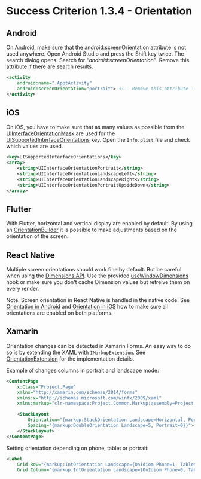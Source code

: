 # Success Criterion 1.3.4 - Orientation

## Android

On Android, make sure that the [android:screenOrientation](https://developer.android.com/guide/topics/manifest/activity-element#screen) attribute is not used anywhere. Open Android Studio and press the Shift key twice. The search dialog opens. Search for _“android:screenOrientation”_. Remove this attribute if there are search results.

```xml
<activity
    android:name=".ApptActivity"
    android:screenOrientation="portrait"> <!-- Remove this attribute -->
</activity>
```

## iOS

On iOS, you have to make sure that as many values as possible from the [UIInterfaceOrientationMask](https://developer.apple.com/documentation/uikit/uiinterfaceorientationmask) are used for the [UISupportedInterfaceOrientations](https://developer.apple.com/documentation/bundleresources/information_property_list/uisupportedinterfaceorientations) key. Open the `Info.plist` file and check which values are used.

```xml
<key>UISupportedInterfaceOrientations</key>
<array>
    <string>UIInterfaceOrientationPortrait</string>
    <string>UIInterfaceOrientationLandscapeLeft</string>
    <string>UIInterfaceOrientationLandscapeRight</string>
    <string>UIInterfaceOrientationPortraitUpsideDown</string>
</array>
```

## Flutter

With Flutter, horizontal and vertical display are enabled by default. By using an [OrientationBuilder](https://api.flutter.dev/flutter/widgets/OrientationBuilder-class.html) it is possible to make adjustments based on the orientation of the screen.

## React Native

Multiple screen orientations should work fine by default. But be careful when using the [Dimensions API](https://reactnative.dev/docs/dimensions). Use the provided [useWindowDimensions](https://reactnative.dev/docs/usewindowdimensions) hook or make sure you don't cache Dimension values but retreive them on every render.

Note: Screen orientation in React Native is handled in the native code.
See [Orientation in Android](./../../Android/en/1.3.4.md) and [Orientation in iOS](./../../iOS/en/1.3.4.md) how to make sure all orientations are enabled on both platforms.

## Xamarin

Orientation changes can be detected in Xamarin Forms. An easy way to do so is by extending the XAML with `IMarkupExtension`. See [OrientationExtension](./OrientationExtension.md) for the implementation details.

Example of changes columns in portrait and landscape mode:

```xml
<ContentPage
    x:Class="Project.Page"
    xmlns="http://xamarin.com/schemas/2014/forms"
    xmlns:x="http://schemas.microsoft.com/winfx/2009/xaml"
    xmlns:markup="clr-namespace:Project.Common.Markup;assembly=Project.Common">

    <StackLayout
        Orientation="{markup:StackOrientation Landscape=Horizontal, Portrait=Vertical}}"
        Spacing="{markup:DoubleOrientation Landscape=5, Portrait=0}}">
    </StackLayout>
</ContentPage>
```

Setting orientation depending on phone, tablet or portrait:

```xml
<Label
    Grid.Row="{markup:IntOrientation Landscape={OnIdiom Phone=1, Tablet=0}, Portrait=1}"
    Grid.Column="{markup:IntOrientation Landscape={OnIdiom Phone=0, Tablet=1}, Portrait=0}" />
```
